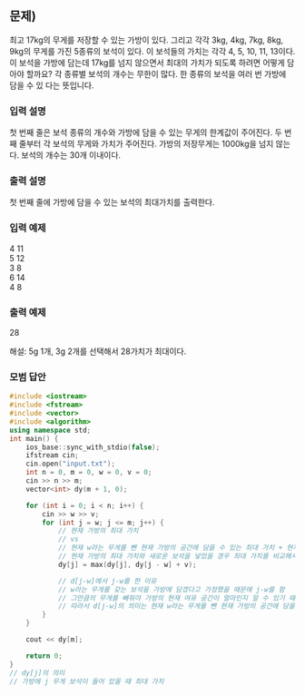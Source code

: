 ﻿## 문제)
최고 17kg의 무게를 저장할 수 있는 가방이 있다. 그리고 각각 3kg, 4kg, 7kg, 8kg, 9kg의
무게를 가진 5종류의 보석이 있다. 이 보석들의 가치는 각각 4, 5, 10, 11, 13이다.
이 보석을 가방에 담는데 17kg를 넘지 않으면서 최대의 가치가 되도록 하려면 어떻게 담아야
할까요? 각 종류별 보석의 개수는 무한이 많다. 한 종류의 보석을 여러 번 가방에 담을 수 있
다는 뜻입니다.

### 입력 설명
첫 번째 줄은 보석 종류의 개수와 가방에 담을 수 있는 무게의 한계값이 주어진다.
두 번째 줄부터 각 보석의 무게와 가치가 주어진다.
가방의 저장무게는 1000kg을 넘지 않는다. 보석의 개수는 30개 이내이다.

### 출력 설명
첫 번째 줄에 가방에 담을 수 있는 보석의 최대가치를 출력한다.

### 입력 예제
4 11\
5 12\
3 8\
6 14\
4 8


### 출력 예제
28

해설: 5g 1개, 3g 2개를 선택해서 28가치가 최대이다.

### 모범 답안
``` Cpp
#include <iostream>
#include <fstream>
#include <vector>
#include <algorithm>
using namespace std;
int main() {
    ios_base::sync_with_stdio(false);
    ifstream cin;
    cin.open("input.txt");
    int n = 0, m = 0, w = 0, v = 0;
    cin >> n >> m;
    vector<int> dy(m + 1, 0);

    for (int i = 0; i < n; i++) {
        cin >> w >> v;
        for (int j = w; j <= m; j++) {
            // 현재 가방의 최대 가치 
            // vs 
            // 현재 w라는 무게를 뺀 현재 가방의 공간에 담을 수 있는 최대 가치 + 현재 보석의 무게
            // 현재 가방의 최대 가치와 새로운 보석을 넣었을 경우 최대 가치를 비교해서 더 큰값을 dy에 반영한다.
            dy[j] = max(dy[j], dy[j - w] + v);

            // d[j-w]에서 j-w를 한 이유
            // w라는 무게를 갖는 보석을 가방에 담겠다고 가정했을 때문에 j-w를 함
            // 그만큼의 무게를 빼줘야 가방의 현재 여유 공간이 얼마인지 알 수 있기 때문에
            // 따라서 d[j-w]의 의미는 현재 w라는 무게를 뺀 현재 가방의 공간에 담을 수 있는 최대 가치이다.
        }
    }

    cout << dy[m];

    return 0;
}
// dy[j]의 의미
// 가방에 j 무게 보석이 들어 있을 때 최대 가치
```
